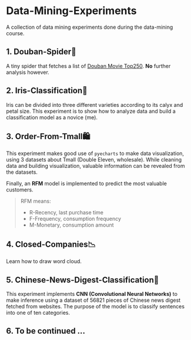 # Data-Mining-Experiments

A collection of data mining experiments done during the data\-mining course\.

## 1\. Douban\-Spider👻

A tiny spider that fetches a list of [Douban Movie Top250](https://movie.douban.com/top250)\. **No** further analysis however\.

## 2\. Iris\-Classification🎉

Iris can be divided into three different varieties according to its calyx and petal size\. This experiment is to show how to analyze data and build a classification model as a novice (me)\.

## 3\. Order\-From\-Tmall🛍

This experiment makes good use of `pyecharts` to make data visualization, using 3 datasets about Tmall (Double Eleven, wholesale)\. While cleaning data and building visualization, valuable information can be revealed from the datasets\. 

Finally, an **RFM** model is implemented to predict the most valuable customers\.

> RFM means:
>
> - R-Recency, last purchase time 
> - F-Frequency, consumption frequency
> - M-Monetary, consumption amount

## 4\. Closed\-Companies📉

Learn how to draw word cloud\.

## 5\. Chinese\-News\-Digest\-Classification📣

This experiment implements **CNN (Convolutional Neural Networks)** to make inference using a dataset of 56821 pieces of Chinese news digest fetched from websites\. The purpose of the model is to classify sentences into one of ten categories\.

## 6\. To be continued ... 